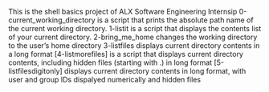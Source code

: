 This is the shell basics project of ALX Software Engineering Internsip
0-current_working_directory is a script that prints the absolute path name of the current working directory.
1-listit is a script that displays the contents list of your current directory.
2-bring_me_home changes the working directory to the user’s home directory
3-listfiles displays current directory contents in a long format
[4-listmorefiles] is a script that displays current directory contents, including hidden files (starting with .) in long format
[5-listfilesdigitonly] displays current directory contents in long format, with user and group IDs dispalyed numerically and hidden files
